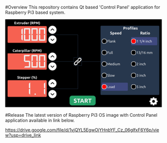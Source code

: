 #Overview
This repository contains Qt based 'Control Panel' application for Raspberry Pi3 based system.

![](./ControlPanel/misc/mccown_cpanel.png)

#Release
The latest version of Raspberry Pi3 OS image with Control Panel application available in link below.

https://drive.google.com/file/d/1vjQYL5EgwOjYHnbYF_Cz_06glfxF6Y6p/view?usp=drive_link